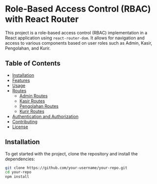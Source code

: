 # Role-Based Access Control (RBAC) with React Router

This project is a role-based access control (RBAC) implementation in a React application using `react-router-dom`. It allows for navigation and access to various components based on user roles such as Admin, Kasir, Pengolahan, and Kurir.

## Table of Contents
- [Installation](#installation)
- [Features](#features)
- [Usage](#usage)
- [Routes](#routes)
  - [Admin Routes](#admin-routes)
  - [Kasir Routes](#kasir-routes)
  - [Pengolahan Routes](#pengolahan-routes)
  - [Kurir Routes](#kurir-routes)
- [Authentication and Authorization](#authentication-and-authorization)
- [Contributing](#contributing)
- [License](#license)

## Installation

To get started with the project, clone the repository and install the dependencies:

```bash
git clone https://github.com/your-username/your-repo.git
cd your-repo
npm install
